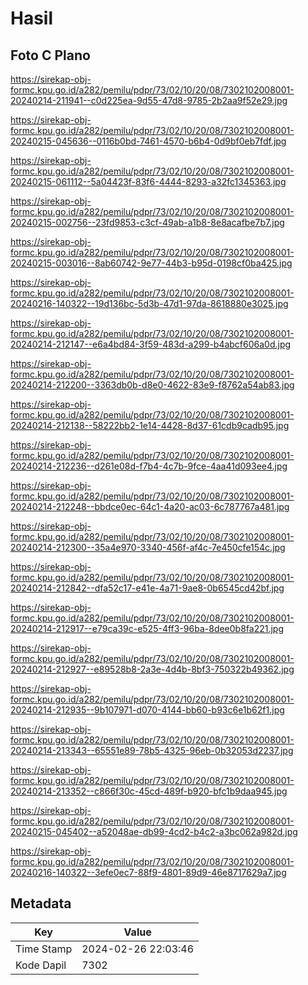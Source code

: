 # Hasil

## Foto C Plano

https://sirekap-obj-formc.kpu.go.id/a282/pemilu/pdpr/73/02/10/20/08/7302102008001-20240214-211941--c0d225ea-9d55-47d8-9785-2b2aa9f52e29.jpg

https://sirekap-obj-formc.kpu.go.id/a282/pemilu/pdpr/73/02/10/20/08/7302102008001-20240215-045636--0116b0bd-7461-4570-b6b4-0d9bf0eb7fdf.jpg

https://sirekap-obj-formc.kpu.go.id/a282/pemilu/pdpr/73/02/10/20/08/7302102008001-20240215-061112--5a04423f-83f6-4444-8293-a32fc1345363.jpg

https://sirekap-obj-formc.kpu.go.id/a282/pemilu/pdpr/73/02/10/20/08/7302102008001-20240215-002756--23fd9853-c3cf-49ab-a1b8-8e8acafbe7b7.jpg

https://sirekap-obj-formc.kpu.go.id/a282/pemilu/pdpr/73/02/10/20/08/7302102008001-20240215-003016--8ab60742-9e77-44b3-b95d-0198cf0ba425.jpg

https://sirekap-obj-formc.kpu.go.id/a282/pemilu/pdpr/73/02/10/20/08/7302102008001-20240216-140322--19d136bc-5d3b-47d1-97da-8618880e3025.jpg

https://sirekap-obj-formc.kpu.go.id/a282/pemilu/pdpr/73/02/10/20/08/7302102008001-20240214-212147--e6a4bd84-3f59-483d-a299-b4abcf606a0d.jpg

https://sirekap-obj-formc.kpu.go.id/a282/pemilu/pdpr/73/02/10/20/08/7302102008001-20240214-212200--3363db0b-d8e0-4622-83e9-f8762a54ab83.jpg

https://sirekap-obj-formc.kpu.go.id/a282/pemilu/pdpr/73/02/10/20/08/7302102008001-20240214-212138--58222bb2-1e14-4428-8d37-61cdb9cadb95.jpg

https://sirekap-obj-formc.kpu.go.id/a282/pemilu/pdpr/73/02/10/20/08/7302102008001-20240214-212236--d261e08d-f7b4-4c7b-9fce-4aa41d093ee4.jpg

https://sirekap-obj-formc.kpu.go.id/a282/pemilu/pdpr/73/02/10/20/08/7302102008001-20240214-212248--bbdce0ec-64c1-4a20-ac03-6c787767a481.jpg

https://sirekap-obj-formc.kpu.go.id/a282/pemilu/pdpr/73/02/10/20/08/7302102008001-20240214-212300--35a4e970-3340-456f-af4c-7e450cfe154c.jpg

https://sirekap-obj-formc.kpu.go.id/a282/pemilu/pdpr/73/02/10/20/08/7302102008001-20240214-212842--dfa52c17-e41e-4a71-9ae8-0b6545cd42bf.jpg

https://sirekap-obj-formc.kpu.go.id/a282/pemilu/pdpr/73/02/10/20/08/7302102008001-20240214-212917--e79ca39c-e525-4ff3-96ba-8dee0b8fa221.jpg

https://sirekap-obj-formc.kpu.go.id/a282/pemilu/pdpr/73/02/10/20/08/7302102008001-20240214-212927--e89528b8-2a3e-4d4b-8bf3-750322b49362.jpg

https://sirekap-obj-formc.kpu.go.id/a282/pemilu/pdpr/73/02/10/20/08/7302102008001-20240214-212935--9b107971-d070-4144-bb60-b93c6e1b62f1.jpg

https://sirekap-obj-formc.kpu.go.id/a282/pemilu/pdpr/73/02/10/20/08/7302102008001-20240214-213343--65551e89-78b5-4325-96eb-0b32053d2237.jpg

https://sirekap-obj-formc.kpu.go.id/a282/pemilu/pdpr/73/02/10/20/08/7302102008001-20240214-213352--c866f30c-45cd-489f-b920-bfc1b9daa945.jpg

https://sirekap-obj-formc.kpu.go.id/a282/pemilu/pdpr/73/02/10/20/08/7302102008001-20240215-045402--a52048ae-db99-4cd2-b4c2-a3bc062a982d.jpg

https://sirekap-obj-formc.kpu.go.id/a282/pemilu/pdpr/73/02/10/20/08/7302102008001-20240216-140322--3efe0ec7-88f9-4801-89d9-46e8717629a7.jpg


## Metadata

| Key        | Value               |
| ---------- | ------------------- |
| Time Stamp | 2024-02-26 22:03:46 |
| Kode Dapil | 7302                |



